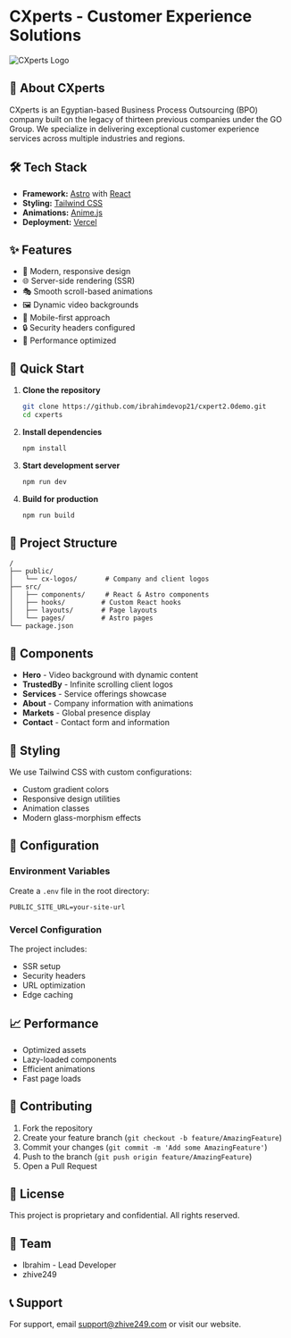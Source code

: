 # CXperts - Customer Experience Solutions

![CXperts Logo](public/cx-logos/logo.png)

## 🚀 About CXperts

CXperts is an Egyptian-based Business Process Outsourcing (BPO) company built on the legacy of thirteen previous companies under the GO Group. We specialize in delivering exceptional customer experience services across multiple industries and regions.

## 🛠️ Tech Stack

- **Framework:** [Astro](https://astro.build/) with [React](https://reactjs.org/)
- **Styling:** [Tailwind CSS](https://tailwindcss.com/)
- **Animations:** [Anime.js](https://animejs.com/)
- **Deployment:** [Vercel](https://vercel.com)

## ✨ Features

- 🎨 Modern, responsive design
- 🌐 Server-side rendering (SSR)
- 🎭 Smooth scroll-based animations
- 🖼️ Dynamic video backgrounds
- 📱 Mobile-first approach
- 🔒 Security headers configured
- 🚄 Performance optimized

## 🚀 Quick Start

1. **Clone the repository**

   ```bash
   git clone https://github.com/ibrahimdevop21/cxpert2.0demo.git
   cd cxperts
   ```

2. **Install dependencies**

   ```bash
   npm install
   ```

3. **Start development server**

   ```bash
   npm run dev
   ```

4. **Build for production**
   ```bash
   npm run build
   ```

## 📁 Project Structure

```
/
├── public/
│   └── cx-logos/       # Company and client logos
├── src/
│   ├── components/     # React & Astro components
│   ├── hooks/         # Custom React hooks
│   ├── layouts/       # Page layouts
│   └── pages/         # Astro pages
└── package.json
```

## 🧩 Components

- **Hero** - Video background with dynamic content
- **TrustedBy** - Infinite scrolling client logos
- **Services** - Service offerings showcase
- **About** - Company information with animations
- **Markets** - Global presence display
- **Contact** - Contact form and information

## 🎨 Styling

We use Tailwind CSS with custom configurations:

- Custom gradient colors
- Responsive design utilities
- Animation classes
- Modern glass-morphism effects

## 🔧 Configuration

### Environment Variables

Create a `.env` file in the root directory:

```env
PUBLIC_SITE_URL=your-site-url
```

### Vercel Configuration

The project includes:

- SSR setup
- Security headers
- URL optimization
- Edge caching

## 📈 Performance

- Optimized assets
- Lazy-loaded components
- Efficient animations
- Fast page loads

## 🤝 Contributing

1. Fork the repository
2. Create your feature branch (`git checkout -b feature/AmazingFeature`)
3. Commit your changes (`git commit -m 'Add some AmazingFeature'`)
4. Push to the branch (`git push origin feature/AmazingFeature`)
5. Open a Pull Request

## 📄 License

This project is proprietary and confidential. All rights reserved.

## 👥 Team

- Ibrahim - Lead Developer
- zhive249

## 📞 Support

For support, email support@zhive249.com or visit our website.
